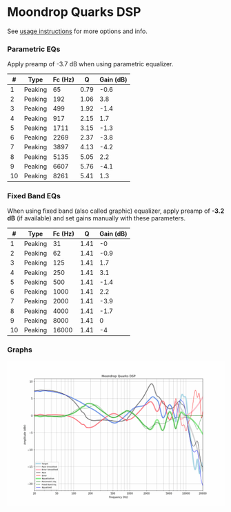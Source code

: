 # Moondrop Quarks DSP
See [usage instructions](https://github.com/jaakkopasanen/AutoEq#usage) for more options and info.

### Parametric EQs
Apply preamp of -3.7 dB when using parametric equalizer.

|   # | Type    |   Fc (Hz) |    Q |   Gain (dB) |
|-----|---------|-----------|------|-------------|
|   1 | Peaking |        65 | 0.79 |        -0.6 |
|   2 | Peaking |       192 | 1.06 |         3.8 |
|   3 | Peaking |       499 | 1.92 |        -1.4 |
|   4 | Peaking |       917 | 2.15 |         1.7 |
|   5 | Peaking |      1711 | 3.15 |        -1.3 |
|   6 | Peaking |      2269 | 2.37 |        -3.8 |
|   7 | Peaking |      3897 | 4.13 |        -4.2 |
|   8 | Peaking |      5135 | 5.05 |         2.2 |
|   9 | Peaking |      6607 | 5.76 |        -4.1 |
|  10 | Peaking |      8261 | 5.41 |         1.3 |

### Fixed Band EQs
When using fixed band (also called graphic) equalizer, apply preamp of **-3.2 dB** (if available) and set gains manually with these parameters.

|   # | Type    |   Fc (Hz) |    Q |   Gain (dB) |
|-----|---------|-----------|------|-------------|
|   1 | Peaking |        31 | 1.41 |        -0   |
|   2 | Peaking |        62 | 1.41 |        -0.9 |
|   3 | Peaking |       125 | 1.41 |         1.7 |
|   4 | Peaking |       250 | 1.41 |         3.1 |
|   5 | Peaking |       500 | 1.41 |        -1.4 |
|   6 | Peaking |      1000 | 1.41 |         2.2 |
|   7 | Peaking |      2000 | 1.41 |        -3.9 |
|   8 | Peaking |      4000 | 1.41 |        -1.7 |
|   9 | Peaking |      8000 | 1.41 |         0   |
|  10 | Peaking |     16000 | 1.41 |        -4   |

### Graphs
![](./Moondrop%20Quarks%20DSP.png)
